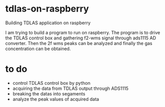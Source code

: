 # tdlas-on-raspberry #
Building TDLAS application on raspberry

I am trying to build a program to run on raspberry. The program is to drive the TDLAS control box and gathering f2-wms signal through ads1115 AD converter. Then the 2f wms peaks can be analyzed and finally the gas concentration can be obtained. 

# to do #
- control TDLAS control box by python
- acquiring the data from TDLAS output through ADS1115
- breaking the datas into segaments
- analyze the peak values of acquired data
